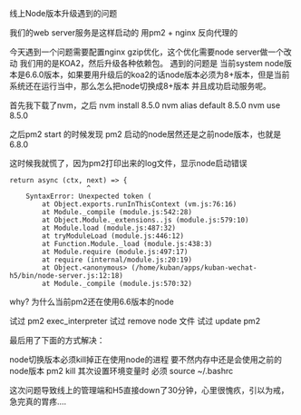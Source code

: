 线上Node版本升级遇到的问题

我们的web server服务是这样启动的
用pm2 + nginx 反向代理的

今天遇到一个问题需要配置nginx gzip优化，这个优化需要node server做一个改动 我们用的是KOA2，然后升级各种依赖包。
遇到的问题是 当前system node版本是6.6.0版本，如果要用升级后的koa2的话node版本必须为8+版本，但是当前系统还在运行当中，那么怎么把node切换成8+版本 并且成功启动服务呢。

首先我下载了nvm，之后
nvm install 8.5.0
nvm alias default 8.5.0
nvm use 8.5.0

之后pm2 start 的时候发现 pm2 启动的node居然还是之前node版本，也就是6.8.0

这时候我就慌了，因为pm2打印出来的log文件，显示node启动错误
```
return async (ctx, next) => {
                   ^
    SyntaxError: Unexpected token (
        at Object.exports.runInThisContext (vm.js:76:16)
        at Module._compile (module.js:542:28)
        at Object.Module._extensions..js (module.js:579:10)
        at Module.load (module.js:487:32)
        at tryModuleLoad (module.js:446:12)
        at Function.Module._load (module.js:438:3)
        at Module.require (module.js:497:17)
        at require (internal/module.js:20:19)
        at Object.<anonymous> (/home/kuban/apps/kuban-wechat-       h5/bin/node-server.js:12:18)
        at Module._compile (module.js:570:32)
```

why? 为什么当前pm2还在使用6.6版本的node

试过 pm2 exec_interpreter
试过 remove node 文件
试过 update pm2

最后用了下面的方式解决：

node切换版本必须kill掉正在使用node的进程 要不然内存中还是会使用之前的node版本
pm2 kill
其次设置环境变量时 必须 source ~/.bashrc

这次问题导致线上的管理端和H5直接down了30分钟，心里很愧疚，引以为戒，急完真的胃疼....